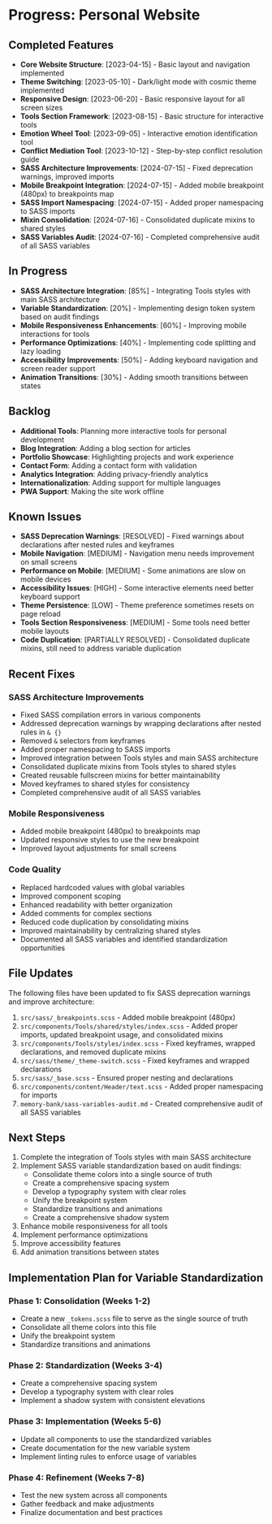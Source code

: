 # Progress: Personal Website

## Completed Features
- **Core Website Structure**: [2023-04-15] - Basic layout and navigation implemented
- **Theme Switching**: [2023-05-10] - Dark/light mode with cosmic theme implemented
- **Responsive Design**: [2023-06-20] - Basic responsive layout for all screen sizes
- **Tools Section Framework**: [2023-08-15] - Basic structure for interactive tools
- **Emotion Wheel Tool**: [2023-09-05] - Interactive emotion identification tool
- **Conflict Mediation Tool**: [2023-10-12] - Step-by-step conflict resolution guide
- **SASS Architecture Improvements**: [2024-07-15] - Fixed deprecation warnings, improved imports
- **Mobile Breakpoint Integration**: [2024-07-15] - Added mobile breakpoint (480px) to breakpoints map
- **SASS Import Namespacing**: [2024-07-15] - Added proper namespacing to SASS imports
- **Mixin Consolidation**: [2024-07-16] - Consolidated duplicate mixins to shared styles
- **SASS Variables Audit**: [2024-07-16] - Completed comprehensive audit of all SASS variables

## In Progress
- **SASS Architecture Integration**: [85%] - Integrating Tools styles with main SASS architecture
- **Variable Standardization**: [20%] - Implementing design token system based on audit findings
- **Mobile Responsiveness Enhancements**: [60%] - Improving mobile interactions for tools
- **Performance Optimizations**: [40%] - Implementing code splitting and lazy loading
- **Accessibility Improvements**: [50%] - Adding keyboard navigation and screen reader support
- **Animation Transitions**: [30%] - Adding smooth transitions between states

## Backlog
- **Additional Tools**: Planning more interactive tools for personal development
- **Blog Integration**: Adding a blog section for articles
- **Portfolio Showcase**: Highlighting projects and work experience
- **Contact Form**: Adding a contact form with validation
- **Analytics Integration**: Adding privacy-friendly analytics
- **Internationalization**: Adding support for multiple languages
- **PWA Support**: Making the site work offline

## Known Issues
- **SASS Deprecation Warnings**: [RESOLVED] - Fixed warnings about declarations after nested rules and keyframes
- **Mobile Navigation**: [MEDIUM] - Navigation menu needs improvement on small screens
- **Performance on Mobile**: [MEDIUM] - Some animations are slow on mobile devices
- **Accessibility Issues**: [HIGH] - Some interactive elements need better keyboard support
- **Theme Persistence**: [LOW] - Theme preference sometimes resets on page reload
- **Tools Section Responsiveness**: [MEDIUM] - Some tools need better mobile layouts
- **Code Duplication**: [PARTIALLY RESOLVED] - Consolidated duplicate mixins, still need to address variable duplication

## Recent Fixes

### SASS Architecture Improvements
- Fixed SASS compilation errors in various components
- Addressed deprecation warnings by wrapping declarations after nested rules in `& {}`
- Removed `&` selectors from keyframes
- Added proper namespacing to SASS imports
- Improved integration between Tools styles and main SASS architecture
- Consolidated duplicate mixins from Tools styles to shared styles
- Created reusable fullscreen mixins for better maintainability
- Moved keyframes to shared styles for consistency
- Completed comprehensive audit of all SASS variables

### Mobile Responsiveness
- Added mobile breakpoint (480px) to breakpoints map
- Updated responsive styles to use the new breakpoint
- Improved layout adjustments for small screens

### Code Quality
- Replaced hardcoded values with global variables
- Improved component scoping
- Enhanced readability with better organization
- Added comments for complex sections
- Reduced code duplication by consolidating mixins
- Improved maintainability by centralizing shared styles
- Documented all SASS variables and identified standardization opportunities

## File Updates
The following files have been updated to fix SASS deprecation warnings and improve architecture:

1. `src/sass/_breakpoints.scss` - Added mobile breakpoint (480px)
2. `src/components/Tools/shared/styles/index.scss` - Added proper imports, updated breakpoint usage, and consolidated mixins
3. `src/components/Tools/styles/index.scss` - Fixed keyframes, wrapped declarations, and removed duplicate mixins
4. `src/sass/theme/_theme-switch.scss` - Fixed keyframes and wrapped declarations
5. `src/sass/_base.scss` - Ensured proper nesting and declarations
6. `src/components/content/Header/text.scss` - Added proper namespacing for imports
7. `memory-bank/sass-variables-audit.md` - Created comprehensive audit of all SASS variables

## Next Steps
1. Complete the integration of Tools styles with main SASS architecture
2. Implement SASS variable standardization based on audit findings:
   - Consolidate theme colors into a single source of truth
   - Create a comprehensive spacing system
   - Develop a typography system with clear roles
   - Unify the breakpoint system
   - Standardize transitions and animations
   - Create a comprehensive shadow system
3. Enhance mobile responsiveness for all tools
4. Implement performance optimizations
5. Improve accessibility features
6. Add animation transitions between states

## Implementation Plan for Variable Standardization

### Phase 1: Consolidation (Weeks 1-2)
- Create a new `_tokens.scss` file to serve as the single source of truth
- Consolidate all theme colors into this file
- Unify the breakpoint system
- Standardize transitions and animations

### Phase 2: Standardization (Weeks 3-4)
- Create a comprehensive spacing system
- Develop a typography system with clear roles
- Implement a shadow system with consistent elevations

### Phase 3: Implementation (Weeks 5-6)
- Update all components to use the standardized variables
- Create documentation for the new variable system
- Implement linting rules to enforce usage of variables

### Phase 4: Refinement (Weeks 7-8)
- Test the new system across all components
- Gather feedback and make adjustments
- Finalize documentation and best practices
